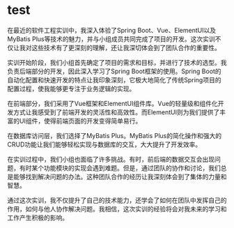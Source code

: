 # test

在最近的软件工程实训中，我深入体验了Spring Boot、Vue、ElementUI以及MyBatis Plus等技术的魅力，并与小组成员共同完成了项目的开发。这次实训不仅让我对这些技术有了更深刻的理解，还让我深切体会到了团队合作的重要性。

实训开始阶段，我们小组首先确定了项目的需求和目标，并进行了技术的选型。我负责后端部分的开发，因此深入学习了Spring Boot框架的使用。Spring Boot的自动化配置和快速开发的特点让我印象深刻，它极大地简化了传统Spring项目的配置过程，使我能够更专注于业务逻辑的实现。

在前端部分，我们采用了Vue框架和ElementUI组件库。Vue的轻量级和组件化开发方式让我感受到了前端开发的灵活性和高效性。而ElementUI则为我们提供了丰富的UI组件，使得前端页面的开发变得简单易行。

在数据库访问层，我们选择了MyBatis Plus。MyBatis Plus的简化操作和强大的CRUD功能让我们能够轻松实现与数据库的交互，大大提升了开发效率。

在实训过程中，我们小组也面临了许多挑战。有时，前后端的数据交互会出现问题，有时某个功能模块的实现会遇到难题。但是，通过团队的协作和讨论，我们总是能够找到解决问题的办法。这种团队合作的经历让我深刻体会到了集体的力量和智慧。

通过这次实训，我不仅提升了自己的技术能力，还学会了如何在团队中发挥自己的作用，如何与他人协作解决问题。我相信，这次实训的经验将会对我未来的学习和工作产生积极的影响。